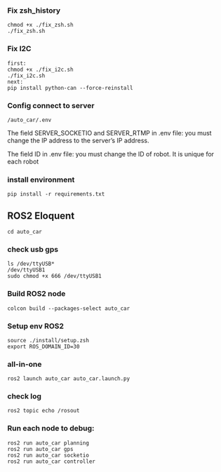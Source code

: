 ### Fix zsh_history
    chmod +x ./fix_zsh.sh
    ./fix_zsh.sh
### Fix I2C
    first:
    chmod +x ./fix_i2c.sh 
    ./fix_i2c.sh
    next:
    pip install python-can --force-reinstall
### Config connect to server
    /auto_car/.env
The field SERVER_SOCKETIO and SERVER_RTMP in .env file: you must change the IP address to the server’s IP address.

The field ID in .env file: you must change the ID of robot. It is unique for each robot

### install environment

    pip install -r requirements.txt

## ROS2 Eloquent
    cd auto_car
### check usb gps
    ls /dev/ttyUSB*
    /dev/ttyUSB1
    sudo chmod +x 666 /dev/ttyUSB1
### Build ROS2 node
    colcon build --packages-select auto_car
### Setup env ROS2
    source ./install/setup.zsh
    export ROS_DOMAIN_ID=30
### all-in-one
    ros2 launch auto_car auto_car.launch.py
### check log
    ros2 topic echo /rosout
    
### Run each node to debug:

    ros2 run auto_car planning
    ros2 run auto_car gps
    ros2 run auto_car socketio
    ros2 run auto_car controller
